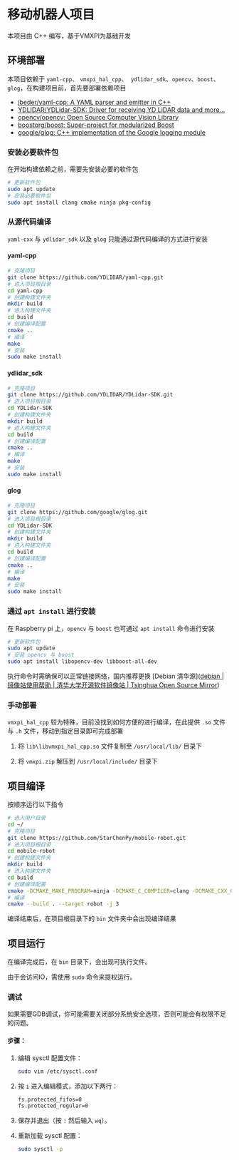 # 移动机器人项目

本项目由 C++ 编写，基于VMXPI为基础开发

## 环境部署

本项目依赖于 `yaml-cpp`、 `vmxpi_hal_cpp`、` ydlidar_sdk`、`opencv`、`boost`、`glog`，在构建项目前，首先要部署依赖项目

- [jbeder/yaml-cpp: A YAML parser and emitter in C++](https://github.com/jbeder/yaml-cpp)
- [YDLIDAR/YDLidar-SDK: Driver for receiving YD LiDAR data and more...](https://github.com/YDLIDAR/YDLidar-SDK)
- [opencv/opencv: Open Source Computer Vision Library](https://github.com/opencv/opencv)
- [boostorg/boost: Super-project for modularized Boost](https://github.com/boostorg/boost)
- [google/glog: C++ implementation of the Google logging module](https://github.com/google/glog)

### 安装必要软件包

在开始构建依赖之前，需要先安装必要的软件包

``````bash
# 更新软件包
sudo apt update
# 安装必要软件包
sudo apt install clang cmake ninja pkg-config
``````

### 从源代码编译

`yaml-cxx` 与 `ydlidar_sdk` 以及 `glog` 只能通过源代码编译的方式进行安装

#### yaml-cpp

``````bash
# 克隆项目
git clone https://github.com/YDLIDAR/yaml-cpp.git
# 进入项目根目录
cd yaml-cpp
# 创建构建文件夹
mkdir build
# 进入构建文件夹
cd build
# 创建编译配置
cmake ..
# 编译
make
# 安装
sudo make install
``````

#### ydlidar_sdk

``````bash
# 克隆项目
git clone https://github.com/YDLIDAR/YDLidar-SDK.git
# 进入项目根目录
cd YDLidar-SDK
# 创建构建文件夹
mkdir build
# 进入构建文件夹
cd build
# 创建编译配置
cmake ..
# 编译
make
# 安装
sudo make install
``````

#### glog

``````bash
# 克隆项目
git clone https://github.com/google/glog.git
# 进入项目根目录
cd YDLidar-SDK
# 创建构建文件夹
mkdir build
# 进入构建文件夹
cd build
# 创建编译配置
cmake ..
# 编译
make
# 安装
sudo make install
``````



### 通过 `apt install` 进行安装

在 Raspberry pi 上，`opencv` 与 `boost` 也可通过 `apt install` 命令进行安装

``````bash
# 更新软件包
sudo apt update
# 安装 opencv 与 boost
sudo apt install libopencv-dev libboost-all-dev
``````

执行命令时需确保可以正常链接网络，国内推荐更换 [Debian 清华源]([debian | 镜像站使用帮助 | 清华大学开源软件镜像站 | Tsinghua Open Source Mirror](https://mirrors.tuna.tsinghua.edu.cn/help/debian/))

### 手动部署

`vmxpi_hal_cpp` 较为特殊，目前没找到如何方便的进行编译，在此提供 `.so` 文件与 `.h` 文件，移动到指定目录即可完成部署

1. 将 `lib\libvmxpi_hal_cpp.so` 文件复制至 `/usr/local/lib/` 目录下

2. 将 `vmxpi.zip` 解压到 `/usr/local/include/` 目录下

## 项目编译

按顺序运行以下指令

``````bash
# 进入用户目录
cd ~/
# 克隆项目
git clone https://github.com/StarChenPy/mobile-robot.git
# 进入项目根目录
cd mobile-robot
# 创建构建文件夹
mkdir build
# 进入构建文件夹
cd build
# 创建编译配置
cmake -DCMAKE_MAKE_PROGRAM=ninja -DCMAKE_C_COMPILER=clang -DCMAKE_CXX_COMPILER=clang++ -G Ninja -S .. -B .
# 编译
cmake --build . --target robot -j 3
``````

编译结束后，在项目根目录下的 `bin` 文件夹中会出现编译结果

## 项目运行

在编译完成后，在 `bin` 目录下，会出现可执行文件。

由于会访问IO，需使用 `sudo` 命令来提权运行。

### 调试

如果需要GDB调试，你可能需要关闭部分系统安全选项，否则可能会有权限不足的问题。

#### 步骤：

1. 编辑 sysctl 配置文件：

   ```bash
   sudo vim /etc/sysctl.conf
   ```

2. 按 `i` 进入编辑模式，添加以下两行：

   ```bash
   fs.protected_fifos=0
   fs.protected_regular=0
   ```

3. 保存并退出（按 `:` 然后输入 `wq`）。

4. 重新加载 sysctl 配置：

   ```bash
   sudo sysctl -p
   ```